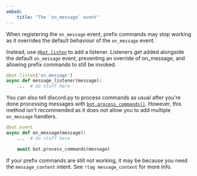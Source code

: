 ```yaml
---
embed:
    title: "The `on_message` event"
---
```


When registering the `on_message` event, prefix commands may stop working as it overrides the default behaviour of the `on_message` event.

Instead, use [`@bot.listen`](https://discordpy.readthedocs.io/en/stable/ext/commands/api.html#discord.ext.commands.Bot.listen) to add a listener. Listeners get added alongside the default `on_message` event, preventing an override of on_message, and allowing prefix commands to still be invoked.

```python
@bot.listen('on_message')
async def message_listener(message):
    ...  # do stuff here
```

You can also tell discord.py to process commands as usual after you're done processing messages with [`bot.process_commands()`](https://discordpy.readthedocs.io/en/stable/ext/commands/api.html#discord.ext.commands.Bot.process_commands). However, this method isn't recommended as it does not allow you to add multiple `on_message` handlers.

```python
@bot.event
async def on_message(message):
    ...  # do stuff here

    await bot.process_commands(message)
```

If your prefix commands are still not working, it may be because you need the `message_content` intent. See `!tag message_content` for more info.
